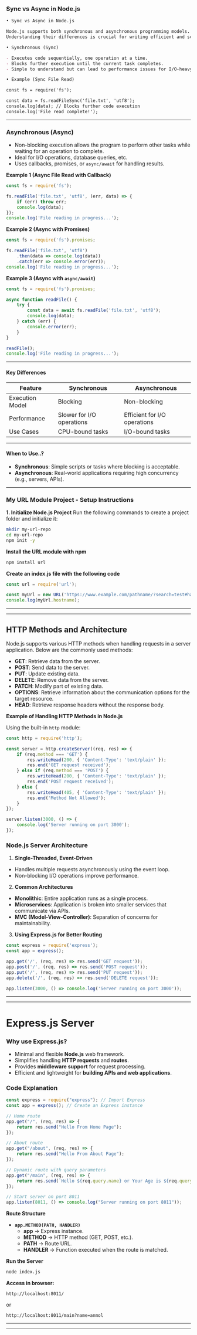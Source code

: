 ### Sync vs Async in Node.js

```markdown
• Sync vs Async in Node.js

Node.js supports both synchronous and asynchronous programming models.
Understanding their differences is crucial for writing efficient and scalable applications.

• Synchronous (Sync)

- Executes code sequentially, one operation at a time.
- Blocks further execution until the current task completes.
- Simple to understand but can lead to performance issues for I/O-heavy tasks.

• Example (Sync File Read)

const fs = require('fs');

const data = fs.readFileSync('file.txt', 'utf8');
console.log(data); // Blocks further code execution
console.log('File read complete!');
```

---

### Asynchronous (Async)

- Non-blocking execution allows the program to perform other tasks while waiting for an operation to complete.
- Ideal for I/O operations, database queries, etc.
- Uses callbacks, promises, or `async/await` for handling results.

**Example 1 (Async File Read with Callback)**
```javascript
const fs = require('fs');

fs.readFile('file.txt', 'utf8', (err, data) => {
    if (err) throw err;
    console.log(data);
});
console.log('File reading in progress...');
```

**Example 2 (Async with Promises)**
```javascript
const fs = require('fs').promises;

fs.readFile('file.txt', 'utf8')
    .then(data => console.log(data))
    .catch(err => console.error(err));
console.log('File reading in progress...');
```

**Example 3 (Async with `async/await`)**
```javascript
const fs = require('fs').promises;

async function readFile() {
    try {
        const data = await fs.readFile('file.txt', 'utf8');
        console.log(data);
    } catch (err) {
        console.error(err);
    }
}

readFile();
console.log('File reading in progress...');
```

---

#### Key Differences

| Feature           | Synchronous                 | Asynchronous                 |
|--------------------|-----------------------------|------------------------------|
| Execution Model    | Blocking                    | Non-blocking                 |
| Performance        | Slower for I/O operations   | Efficient for I/O operations |
| Use Cases          | CPU-bound tasks             | I/O-bound tasks              |

---

#### When to Use..?

- **Synchronous**: Simple scripts or tasks where blocking is acceptable.
- **Asynchronous**: Real-world applications requiring high concurrency (e.g., servers, APIs).

---

### My URL Module Project - Setup Instructions

**1. Initialize Node.js Project**
Run the following commands to create a project folder and initialize it:

```bash
mkdir my-url-repo
cd my-url-repo
npm init -y
```

**Install the URL module with npm**
```javascript
npm install url
```

**Create an index.js file with the following code**
```javascript
const url = require('url');

const myUrl = new URL('https://www.example.com/pathname/?search=test#hash');
console.log(myUrl.hostname);
```
------
------

## HTTP Methods and Architecture

Node.js supports various HTTP methods when handling requests in a server application. Below are the commonly used methods:

- **GET**: Retrieve data from the server.
- **POST**: Send data to the server.
- **PUT**: Update existing data.
- **DELETE**: Remove data from the server.
- **PATCH**: Modify part of existing data.
- **OPTIONS**: Retrieve information about the communication options for the target resource.
- **HEAD**: Retrieve response headers without the response body.

**Example of Handling HTTP Methods in Node.js**

Using the built-in `http` module:

```javascript
const http = require('http');

const server = http.createServer((req, res) => {
    if (req.method === 'GET') {
        res.writeHead(200, { 'Content-Type': 'text/plain' });
        res.end('GET request received');
    } else if (req.method === 'POST') {
        res.writeHead(200, { 'Content-Type': 'text/plain' });
        res.end('POST request received');
    } else {
        res.writeHead(405, { 'Content-Type': 'text/plain' });
        res.end('Method Not Allowed');
    }
});

server.listen(3000, () => {
    console.log('Server running on port 3000');
});
```

### Node.js Server Architecture

1. **Single-Threaded, Event-Driven**
- Handles multiple requests asynchronously using the event loop.
- Non-blocking I/O operations improve performance.

2. **Common Architectures**
- **Monolithic**: Entire application runs as a single process.
- **Microservices**: Application is broken into smaller services that communicate via APIs.
- **MVC (Model-View-Controller)**: Separation of concerns for maintainability.

3. **Using Express.js for Better Routing**

```javascript
const express = require('express');
const app = express();

app.get('/', (req, res) => res.send('GET request')); 
app.post('/', (req, res) => res.send('POST request'));
app.put('/', (req, res) => res.send('PUT request'));
app.delete('/', (req, res) => res.send('DELETE request'));

app.listen(3000, () => console.log('Server running on port 3000'));
```
------
------

# Express.js Server


### Why use Express.js?  
- Minimal and flexible **Node.js** web framework.  
- Simplifies handling **HTTP requests** and **routes**.  
- Provides **middleware support** for request processing.  
- Efficient and lightweight for **building APIs and web applications**.  

### Code Explanation  
```js
const express = require("express"); // Import Express  
const app = express(); // Create an Express instance  

// Home route  
app.get("/", (req, res) => {
    return res.send("Hello From Home Page");
});

// About route  
app.get("/about", (req, res) => {
    return res.send("Hello From About Page");
});

// Dynamic route with query parameters  
app.get("/main", (req, res) => {
    return res.send(`Hello ${req.query.name} or Your Age is ${req.query.age}`);
});

// Start server on port 8011  
app.listen(8011, () => console.log("Server running on port 8011"));
```

**Route Structure**
- **`app.METHOD(PATH, HANDLER)`**
  - **app** → Express instance.  
  - **METHOD** → HTTP method (GET, POST, etc.).  
  - **PATH** → Route URL.  
  - **HANDLER** → Function executed when the route is matched.  

**Run the Server**
```sh
node index.js
```
**Access in browser:**
```
http://localhost:8011/
```
or  
```
http://localhost:8011/main?name=anmol
```

---
---
